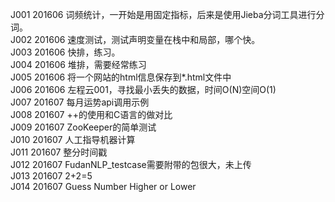J001    201606  词频统计，一开始是用固定指标，后来是使用Jieba分词工具进行分词。<br/>
J002    201606  速度测试，测试声明变量在栈中和局部，哪个快。<br/>
J003    201606  快排，练习。<br/>
J004    201606  堆排，需要经常练习</br>
J005    201606  将一个网站的html信息保存到*.html文件中<br/>
J006    201606  左程云001，寻找最小丢失的数据，时间O(N)空间O(1)<br/>
J007    201607  每月运势api调用示例<br/>
J008    201607  ++的使用和C语言的做对比<br/>
J009    201607  ZooKeeper的简单测试<br/>
J010    201607  人工指导机器计算<br/>
J011    201607  整分时间戳<br/>
J012    201607  FudanNLP_testcase需要附带的包很大，未上传<br/>
J013    201607  2+2=5<br/>
J014    201607  Guess Number Higher or Lower<br/>
